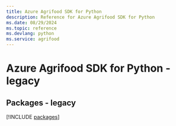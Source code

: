 ```yaml
---
title: Azure Agrifood SDK for Python
description: Reference for Azure Agrifood SDK for Python
ms.date: 08/29/2024
ms.topic: reference
ms.devlang: python
ms.service: agrifood
---
```

# Azure Agrifood SDK for Python - legacy
## Packages - legacy
[!INCLUDE [packages](agrifood-index.md)]